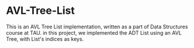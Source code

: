 # AVL-Tree-List
This is an AVL Tree List implementation, written as a part of Data Structures course at TAU.
in this project, we implemented the ADT List using an AVL Tree, with List's indices as keys.
